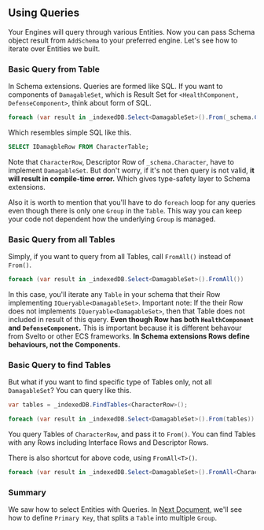 ## Using Queries
Your Engines will query through various Entities. Now you can pass Schema object result from `AddSchema` to your preferred engine. Let's see how to iterate over Entities we built.

### Basic Query from Table
In Schema extensions. Queries are formed like SQL. If you want to components of `DamagableSet`, which is Result Set for `<HealthComponent, DefenseComponent>`, think about form of SQL.
```csharp
foreach (var result in _indexedDB.Select<DamagableSet>().From(_schema.Character))
```
Which resembles simple SQL like this.
```sql
SELECT IDamagbleRow FROM CharacterTable;
```
Note that `CharacterRow`, Descriptor Row of `_schema.Character`, have to implement `DamagableSet`. But don't worry, if it's not then query is not valid, **it will result in compile-time error.** Which gives type-safety layer to Schema extensions.

Also it is worth to mention that you'll have to do `foreach` loop for any queries even though there is only one `Group` in the `Table`. This way you can keep your code not dependent how the underlying `Group` is managed.

### Basic Query from all Tables
Simply, if you want to query from all Tables, call `FromAll()` instead of `From()`.
```csharp
foreach (var result in _indexedDB.Select<DamagableSet>().FromAll())
```
In this case, you'll iterate any `Table` in your schema that their Row implementing `IQueryable<DamagableSet>`. Important note: If the their Row does not implements `IQueryable<DamagableSet>`, then that Table does not included in result of this query. **Even though Row has both `HealthComponent` and `DefenseComponent`.** This is important because it is different behavour from Svelto or other ECS frameworks. **In Schema extensions Rows define behaviours, not the Components.**

### Basic Query to find Tables
But what if you want to find specific type of Tables only, not all `DamagableSet`? You can query like this.
```csharp
var tables = _indexedDB.FindTables<CharacterRow>();

foreach (var result in _indexedDB.Select<DamagableSet>().From(tables))
```
You query Tables of `CharacterRow`, and pass it to `From()`. You can find Tables with any Rows including Interface Rows and Descriptor Rows.

There is also shortcut for above code, using `FromAll<T>()`.
```csharp
foreach (var result in _indexedDB.Select<DamagableSet>().FromAll<CharacterRow>())
```

### Summary
We saw how to select Entities with Queries. In [Next Document](basic-pks.md), we'll see how to define `Primary Key`, that splits a `Table` into multiple `Group`.
